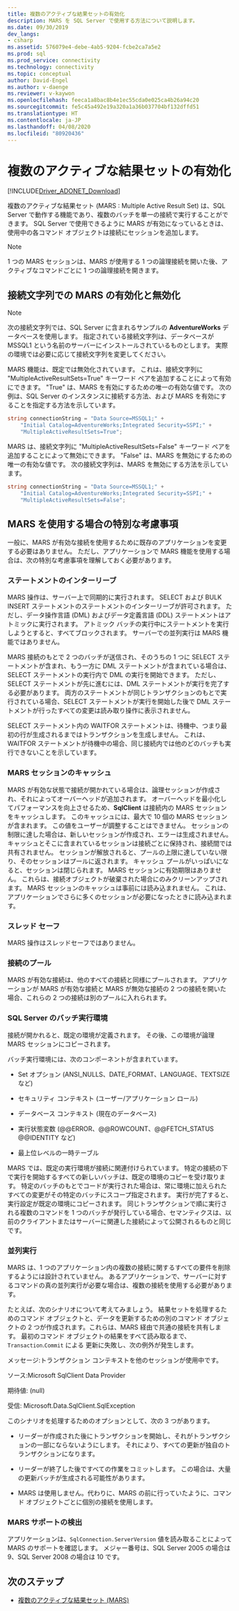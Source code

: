 ```yaml
---
title: 複数のアクティブな結果セットの有効化
description: MARS を SQL Server で使用する方法について説明します。
ms.date: 09/30/2019
dev_langs:
- csharp
ms.assetid: 576079e4-debe-4ab5-9204-fcbe2ca7a5e2
ms.prod: sql
ms.prod_service: connectivity
ms.technology: connectivity
ms.topic: conceptual
author: David-Engel
ms.author: v-daenge
ms.reviewer: v-kaywon
ms.openlocfilehash: feeca1a8bac8b4e1ec55cda0e025ca4b26a94c20
ms.sourcegitcommit: fe5c45a492e19a320a1a36b037704bf132dffd51
ms.translationtype: HT
ms.contentlocale: ja-JP
ms.lasthandoff: 04/08/2020
ms.locfileid: "80920436"
---
```

# <a name="enabling-multiple-active-result-sets"></a>複数のアクティブな結果セットの有効化

[!INCLUDE[Driver_ADONET_Download](../../../includes/driver_adonet_download.md)]

複数のアクティブな結果セット (MARS : Multiple Active Result Set) は、SQL Server で動作する機能であり、複数のバッチを単一の接続で実行することができます。 SQL Server で使用できるように MARS が有効になっているときは、使用中の各コマンド オブジェクトは接続にセッションを追加します。  
  
> [!NOTE]
>  1 つの MARS セッションは、MARS が使用する 1 つの論理接続を開いた後、アクティブなコマンドごとに 1 つの論理接続を開きます。  
  
## <a name="enabling-and-disabling-mars-in-the-connection-string"></a>接続文字列での MARS の有効化と無効化  
  
> [!NOTE]
>  次の接続文字列では、SQL Server に含まれるサンプルの **AdventureWorks** データベースを使用します。 指定されている接続文字列は、データベースが MSSQL1 という名前のサーバーにインストールされているものとします。 実際の環境では必要に応じて接続文字列を変更してください。  
  
MARS 機能は、既定では無効化されています。 これは、接続文字列に "MultipleActiveResultSets=True" キーワード ペアを追加することによって有効にできます。 "True" は、MARS を有効にするための唯一の有効な値です。 次の例は、SQL Server のインスタンスに接続する方法、および MARS を有効にすることを指定する方法を示しています。 
  
```csharp  
string connectionString = "Data Source=MSSQL1;" +   
    "Initial Catalog=AdventureWorks;Integrated Security=SSPI;" +  
    "MultipleActiveResultSets=True";  
```  
  
MARS は、接続文字列に "MultipleActiveResultSets=False" キーワード ペアを追加することによって無効にできます。 "False" は、MARS を無効にするための唯一の有効な値です。 次の接続文字列は、MARS を無効にする方法を示しています。  
  
```csharp  
string connectionString = "Data Source=MSSQL1;" +   
    "Initial Catalog=AdventureWorks;Integrated Security=SSPI;" +  
    "MultipleActiveResultSets=False";  
```  
  
## <a name="special-considerations-when-using-mars"></a>MARS を使用する場合の特別な考慮事項  
一般に、MARS が有効な接続を使用するために既存のアプリケーションを変更する必要はありません。 ただし、アプリケーションで MARS 機能を使用する場合は、次の特別な考慮事項を理解しておく必要があります。  
  
### <a name="statement-interleaving"></a>ステートメントのインターリーブ  
MARS 操作は、サーバー上で同期的に実行されます。 SELECT および BULK INSERT ステートメントのステートメントのインターリーブが許可されます。 ただし、データ操作言語 (DML) およびデータ定義言語 (DDL) ステートメントはアトミックに実行されます。 アトミック バッチの実行中にステートメントを実行しようとすると、すべてブロックされます。 サーバーでの並列実行は MARS 機能ではありません。  
  
MARS 接続のもとで 2 つのバッチが送信され、そのうちの 1 つに SELECT ステートメントが含まれ、もう一方に DML ステートメントが含まれている場合は、SELECT ステートメントの実行内で DML の実行を開始できます。 ただし、SELECT ステートメントが先に進むには、DML ステートメントが実行を完了する必要があります。 両方のステートメントが同じトランザクションのもとで実行されている場合、SELECT ステートメントが実行を開始した後で DML ステートメントが行ったすべての変更は読み取り操作に表示されません。  
  
SELECT ステートメント内の WAITFOR ステートメントは、待機中、つまり最初の行が生成されるまではトランザクションを生成しません。 これは、WAITFOR ステートメントが待機中の場合、同じ接続内では他のどのバッチも実行できないことを示しています。  
  
### <a name="mars-session-cache"></a>MARS セッションのキャッシュ  
MARS が有効な状態で接続が開かれている場合は、論理セッションが作成され、それによってオーバーヘッドが追加されます。 オーバーヘッドを最小化してパフォーマンスを向上させるため、**SqlClient** は接続内の MARS セッションをキャッシュします。 このキャッシュには、最大で 10 個の MARS セッションが含まれます。 この値をユーザーが調整することはできません。 セッションの制限に達した場合は、新しいセッションが作成され、エラーは生成されません。 キャッシュとそこに含まれているセッションは接続ごとに保持され、接続間では共有されません。 セッションが解放されると、プールの上限に達していない限り、そのセッションはプールに返されます。 キャッシュ プールがいっぱいになると、セッションは閉じられます。 MARS セッションに有効期限はありません。 これらは、接続オブジェクトが破棄された場合にのみクリーンアップされます。 MARS セッションのキャッシュは事前には読み込まれません。 これは、アプリケーションでさらに多くのセッションが必要になったときに読み込まれます。  
  
### <a name="thread-safety"></a>スレッド セーフ  
MARS 操作はスレッドセーフではありません。  
  
### <a name="connection-pooling"></a>接続のプール  
MARS が有効な接続は、他のすべての接続と同様にプールされます。 アプリケーションが MARS が有効な接続と MARS が無効な接続の 2 つの接続を開いた場合、これらの 2 つの接続は別のプールに入れられます。
  
### <a name="sql-server-batch-execution-environment"></a>SQL Server のバッチ実行環境  
接続が開かれると、既定の環境が定義されます。 その後、この環境が論理 MARS セッションにコピーされます。  
  
バッチ実行環境には、次のコンポーネントが含まれています。  
  
- Set オプション (ANSI_NULLS、DATE_FORMAT、LANGUAGE、TEXTSIZE など)  
  
- セキュリティ コンテキスト (ユーザー/アプリケーション ロール)  
  
- データベース コンテキスト (現在のデータベース)  
  
- 実行状態変数 (@@ERROR、@@ROWCOUNT、@@FETCH_STATUS @@IDENTITY など)  
  
- 最上位レベルの一時テーブル  
  
MARS では、既定の実行環境が接続に関連付けられています。 特定の接続の下で実行を開始するすべての新しいバッチは、既定の環境のコピーを受け取ります。 特定のバッチのもとでコードが実行された場合は、常に環境に加えられたすべての変更がその特定のバッチにスコープ指定されます。 実行が完了すると、実行設定が既定の環境にコピーされます。 同じトランザクションで順に実行される複数のコマンドを 1 つのバッチが発行している場合、セマンティクスは、以前のクライアントまたはサーバーに関連した接続によって公開されるものと同じです。  
  
### <a name="parallel-execution"></a>並列実行  
MARS は、1 つのアプリケーション内の複数の接続に関するすべての要件を削除するようには設計されていません。 あるアプリケーションで、サーバーに対するコマンドの真の並列実行が必要な場合は、複数の接続を使用する必要があります。  
  
たとえば、次のシナリオについて考えてみましょう。 結果セットを処理するためのコマンド オブジェクトと、データを更新するための別のコマンド オブジェクトの 2 つが作成されます。これらは、MARS 経由で共通の接続を共有します。 最初のコマンド オブジェクトの結果をすべて読み取るまで、`Transaction`.`Commit` による 更新に失敗し、次の例外が発生します。  
  
メッセージ:トランザクション コンテキストを他のセッションが使用中です。  
  
ソース:Microsoft SqlClient Data Provider  
  
期待値: (null)  
  
受信: Microsoft.Data.SqlClient.SqlException  
  
このシナリオを処理するためのオプションとして、次の 3 つがあります。  
  
- リーダーが作成された後にトランザクションを開始し、それがトランザクションの一部にならないようにします。 それにより、すべての更新が独自のトランザクションになります。  
  
- リーダーが終了した後ですべての作業をコミットします。 この場合は、大量の更新バッチが生成される可能性があります。  
  
- MARS は使用しません。代わりに、MARS の前に行っていたように、コマンド オブジェクトごとに個別の接続を使用します。  
  
### <a name="detecting-mars-support"></a>MARS サポートの検出  
アプリケーションは、`SqlConnection.ServerVersion` 値を読み取ることによって MARS のサポートを確認します。 メジャー番号は、SQL Server 2005 の場合は 9、SQL Server 2008 の場合は 10 です。  
  
## <a name="next-steps"></a>次のステップ
- [複数のアクティブな結果セット (MARS)](multiple-active-result-sets-mars.md)
